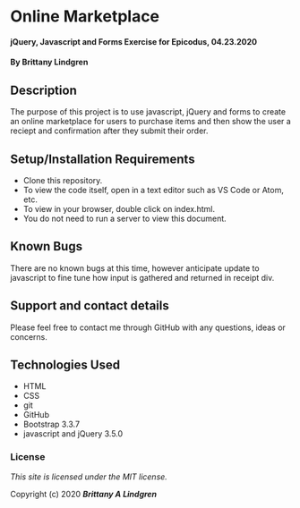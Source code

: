 # Online Marketplace

#### jQuery, Javascript and Forms Exercise for Epicodus, 04.23.2020

#### By Brittany Lindgren

## Description

The purpose of this project is to use javascript, jQuery and forms to create an online marketplace for users to purchase items and then show the user a reciept and confirmation after they submit their order.

## Setup/Installation Requirements

* Clone this repository.
* To view the code itself, open in a text editor such as VS Code or Atom, etc.
* To view in your browser, double click on index.html.
* You do not need to run a server to view this document.

## Known Bugs

There are no known bugs at this time, however anticipate update to javascript to fine tune how input is gathered and returned in receipt div.

## Support and contact details

Please feel free to contact me through GitHub with any questions, ideas or concerns.

## Technologies Used

* HTML
* CSS
* git
* GitHub
* Bootstrap 3.3.7
* javascript and jQuery 3.5.0

### License

*This site is licensed under the MIT license.*

Copyright (c) 2020 **_Brittany A Lindgren_**